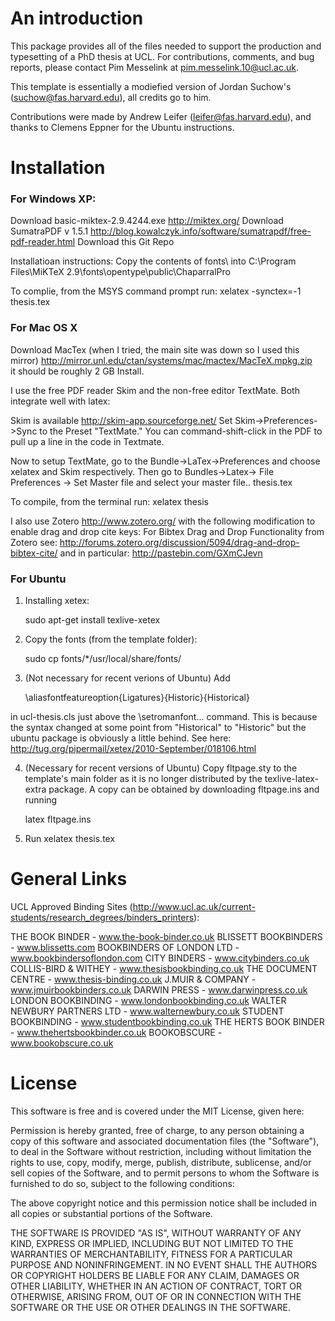 An introduction
===============

This package provides all of the files needed to support the production and typesetting of a PhD thesis at UCL. For contributions, comments, and bug reports, please contact Pim Messelink at pim.messelink.10@ucl.ac.uk.

This template is essentially a modiefied version of Jordan Suchow's (suchow@fas.harvard.edu), all credits go to him.

Contributions were made by Andrew Leifer (leifer@fas.harvard.edu), and thanks to Clemens Eppner for the Ubuntu instructions.

Installation
============

### For Windows XP: ###

Download basic-miktex-2.9.4244.exe  http://miktex.org/
Download SumatraPDF v 1.5.1 http://blog.kowalczyk.info/software/sumatrapdf/free-pdf-reader.html
Download this Git Repo 

Installatioan instructions:
Copy the contents of fonts\ into 
C:\Program Files\MiKTeX 2.9\fonts\opentype\public\ChaparralPro

To complie, from the MSYS command prompt run: 
xelatex -synctex=-1 thesis.tex


### For Mac OS X ###

Download MacTex (when I tried, the main site was down so I used this mirror)
http://mirror.unl.edu/ctan/systems/mac/mactex/MacTeX.mpkg.zip  
it should be roughly 2 GB
Install.

I use the free PDF reader Skim and the non-free editor TextMate. Both integrate well with latex:

Skim is available http://skim-app.sourceforge.net/
Set Skim->Preferences->Sync to the Preset "TextMate." You can command-shift-click in the PDF to pull up a line in the code in Textmate.

Now to setup TextMate, go to the Bundle->LaTex->Preferences and choose xelatex and Skim respectively.
Then go to Bundles->Latex-> File Preferences -> Set Master file and select your master file.. thesis.tex

To compile, from the terminal run:
xelatex  thesis

I also use Zotero http://www.zotero.org/ with the following modification to enable drag and drop cite keys:
For Bibtex Drag and Drop Functionality from Zotero see:
http://forums.zotero.org/discussion/5094/drag-and-drop-bibtex-cite/
and in particular:
http://pastebin.com/GXmCJevn

### For Ubuntu ###

1. Installing xetex: 

	sudo apt-get install texlive-xetex
	
2. Copy the fonts (from the template folder): 

	sudo cp fonts/*/usr/local/share/fonts/

3. (Not necessary for recent verions of Ubuntu) Add 

	\aliasfontfeatureoption{Ligatures}{Historic}{Historical} 
  
in ucl-thesis.cls just above the \setromanfont... command.
This is because the syntax changed at some point from "Historical" to
"Historic" but the ubuntu package is obviously a little behind. See
here: http://tug.org/pipermail/xetex/2010-September/018106.html

4. (Necessary for recent versions of Ubuntu) Copy fltpage.sty to the template's main folder
as it is no longer distributed by the texlive-latex-extra package. A copy can be obtained by
downloading fltpage.ins and running

	latex fltpage.ins

5. Run xelatex thesis.tex


General Links
=============

UCL Approved Binding Sites (http://www.ucl.ac.uk/current-students/research_degrees/binders_printers):

THE BOOK BINDER - www.the-book-binder.co.uk
BLISSETT BOOKBINDERS - www.blissetts.com
BOOKBINDERS OF LONDON LTD - www.bookbindersoflondon.com
CITY BINDERS - www.citybinders.co.uk
COLLIS-BIRD & WITHEY - www.thesisbookbinding.co.uk
THE DOCUMENT CENTRE - www.thesis-binding.co.uk
J.MUIR & COMPANY - www.jmuirbookbinders.co.uk
DARWIN PRESS - www.darwinpress.co.uk
LONDON BOOKBINDING - www.londonbookbinding.co.uk
WALTER NEWBURY PARTNERS LTD - www.walternewbury.co.uk
STUDENT BOOKBINDING - www.studentbookbinding.co.uk
THE HERTS BOOK BINDER - www.thehertsbookbinder.co.uk
BOOKOBSCURE - www.bookobscure.co.uk


License
=======

This software is free and is covered under the MIT License, given here:

Permission is hereby granted, free of charge, to any person obtaining a copy of this software and associated documentation files (the "Software"), to deal in the Software without restriction, including without limitation the rights to use, copy, modify, merge, publish, distribute, sublicense, and/or sell copies of the Software, and to permit persons to whom the Software is furnished to do so, subject to the following conditions:

The above copyright notice and this permission notice shall be included in all copies or substantial portions of the Software.

THE SOFTWARE IS PROVIDED "AS IS", WITHOUT WARRANTY OF ANY KIND, EXPRESS OR IMPLIED, INCLUDING BUT NOT LIMITED TO THE WARRANTIES OF MERCHANTABILITY, FITNESS FOR A PARTICULAR PURPOSE AND NONINFRINGEMENT. IN NO EVENT SHALL THE AUTHORS OR COPYRIGHT HOLDERS BE LIABLE FOR ANY CLAIM, DAMAGES OR OTHER LIABILITY, WHETHER IN AN ACTION OF CONTRACT, TORT OR OTHERWISE, ARISING FROM, OUT OF OR IN CONNECTION WITH THE SOFTWARE OR THE USE OR OTHER DEALINGS IN THE SOFTWARE.
